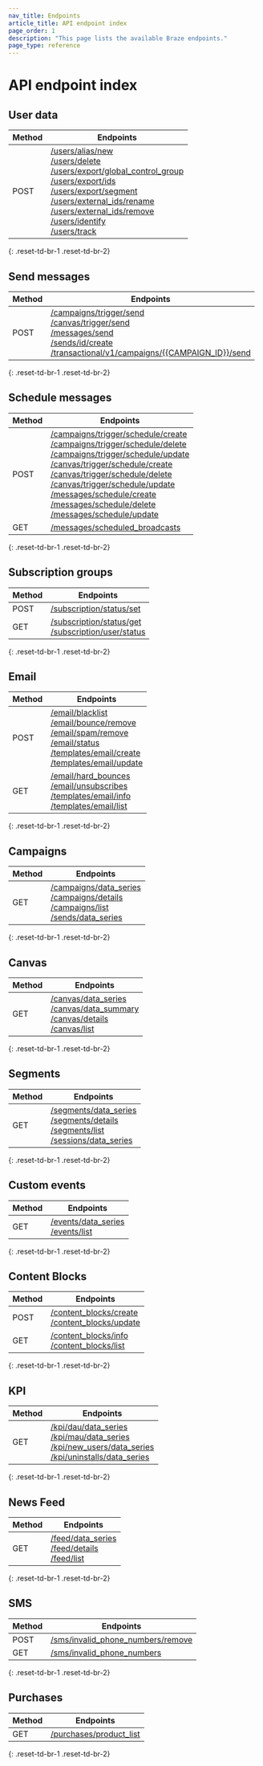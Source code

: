 ```yaml
---
nav_title: Endpoints
article_title: API endpoint index
page_order: 1
description: "This page lists the available Braze endpoints."
page_type: reference
---
```


# API endpoint index

## User data

| Method | Endpoints |
| --- | --- |
| POST | [/users/alias/new][/users/alias/new]<br>[/users/delete][/users/delete]<br>[/users/export/global_control_group][/users/export/global_control_group]<br>[/users/export/ids][/users/export/ids]<br>[/users/export/segment][/users/export/segment]<br>[/users/external_ids/rename][/users/external_ids/rename]<br>[/users/external_ids/remove][/users/external_ids/remove]<br>[/users/identify][/users/identify]<br>[/users/track][/users/track] |
{: .reset-td-br-1 .reset-td-br-2}

## Send messages

| Method | Endpoints |
| --- | --- |
| POST | [/campaigns/trigger/send][/campaigns/trigger/send]<br>[/canvas/trigger/send][/canvas/trigger/send]<br>[/messages/send][/messages/send]<br>[/sends/id/create][/sends/id/create]<br>[/transactional/v1/campaigns/{{CAMPAIGN_ID}}/send][/transactional/v1/campaigns/{{CAMPAIGN_ID}}/send] |
{: .reset-td-br-1 .reset-td-br-2}

## Schedule messages

| Method | Endpoints |
| --- | --- |
| POST | [/campaigns/trigger/schedule/create][/campaigns/trigger/schedule/create]<br>[/campaigns/trigger/schedule/delete][/campaigns/trigger/schedule/delete]<br>[/campaigns/trigger/schedule/update][/campaigns/trigger/schedule/update]<br>[/canvas/trigger/schedule/create][/canvas/trigger/schedule/create]<br>[/canvas/trigger/schedule/delete][/canvas/trigger/schedule/delete]<br>[/canvas/trigger/schedule/update][/canvas/trigger/schedule/update]<br>[/messages/schedule/create][/messages/schedule/create]<br>[/messages/schedule/delete][/messages/schedule/delete]<br>[/messages/schedule/update][/messages/schedule/update] |
| GET | [/messages/scheduled_broadcasts][/messages/scheduled_broadcasts] |
{: .reset-td-br-1 .reset-td-br-2}

## Subscription groups

| Method | Endpoints |
| --- | --- |
| POST | [/subscription/status/set][/subscription/status/set] |
| GET | [/subscription/status/get][/subscription/status/get]<br>[/subscription/user/status][/subscription/user/status] |
{: .reset-td-br-1 .reset-td-br-2}

## Email

| Method | Endpoints |
| --- | --- |
| POST | [/email/blacklist][/email/blacklist]<br>[/email/bounce/remove][/email/bounce/remove]<br>[/email/spam/remove][/email/spam/remove]<br>[/email/status][/email/status]<br>[/templates/email/create][/templates/email/create]<br>[/templates/email/update][/templates/email/update] |
| GET | [/email/hard_bounces][/email/hard_bounces]<br>[/email/unsubscribes][/email/unsubscribes]<br>[/templates/email/info][/templates/email/info]<br>[/templates/email/list][/templates/email/list] |
{: .reset-td-br-1 .reset-td-br-2}

## Campaigns

| Method | Endpoints |
| --- | --- |
| GET | [/campaigns/data_series][/campaigns/data_series]<br>[/campaigns/details][/campaigns/details]<br>[/campaigns/list][/campaigns/list]<br>[/sends/data_series][/sends/data_series]
{: .reset-td-br-1 .reset-td-br-2}

## Canvas

| Method | Endpoints |
| --- | --- |
| GET | [/canvas/data_series][/canvas/data_series]<br>[/canvas/data_summary][/canvas/data_summary]<br>[/canvas/details][/canvas/details]<br>[/canvas/list][/canvas/list] |
{: .reset-td-br-1 .reset-td-br-2}

## Segments

| Method | Endpoints |
| --- | --- |
| GET | [/segments/data_series][/segments/data_series]<br>[/segments/details][/segments/details]<br>[/segments/list][/segments/list]<br>[/sessions/data_series][/sessions/data_series] |
{: .reset-td-br-1 .reset-td-br-2}

## Custom events

| Method | Endpoints |
| --- | --- |
| GET | [/events/data_series][/events/data_series]<br>[/events/list][/events/list] |
{: .reset-td-br-1 .reset-td-br-2}

## Content Blocks

| Method | Endpoints |
| --- | --- |
| POST | [/content_blocks/create][/content_blocks/create]<br>[/content_blocks/update][/content_blocks/update] |
| GET | [/content_blocks/info][/content_blocks/info]<br>[/content_blocks/list][/content_blocks/list] |
{: .reset-td-br-1 .reset-td-br-2}

## KPI

| Method | Endpoints |
| --- | --- |
| GET | [/kpi/dau/data_series][/kpi/dau/data_series]<br>[/kpi/mau/data_series][/kpi/mau/data_series]<br>[/kpi/new_users/data_series][/kpi/new_users/data_series]<br>[/kpi/uninstalls/data_series][/kpi/uninstalls/data_series] |
{: .reset-td-br-1 .reset-td-br-2}

## News Feed

| Method | Endpoints |
| --- | --- |
| GET | [/feed/data_series][/feed/data_series]<br>[/feed/details][/feed/details]<br>[/feed/list][/feed/list] |
{: .reset-td-br-1 .reset-td-br-2}

## SMS

| Method | Endpoints |
| --- | --- |
| POST | [/sms/invalid_phone_numbers/remove][/sms/invalid_phone_numbers/remove] |
| GET | [/sms/invalid_phone_numbers][/sms/invalid_phone_numbers] |
{: .reset-td-br-1 .reset-td-br-2}

## Purchases

| Method | Endpoints |
| --- | --- |
| GET | [/purchases/product_list][/purchases/product_list] |
{: .reset-td-br-1 .reset-td-br-2}


<!--- Links for user data --->
[/users/alias/new]: {{site.baseurl}}/api/endpoints/user_data/post_user_alias/
[/users/delete]: {{site.baseurl}}/api/endpoints/user_data/post_user_delete/
[/users/identify]: {{site.baseurl}}/api/endpoints/user_data/post_user_identify/
[/users/track]: {{site.baseurl}}/api/endpoints/user_data/post_user_track/
[/users/external_ids/rename]: {{site.baseurl}}/api/endpoints/user_data/external_id_migration/post_external_ids_rename/
[/users/external_ids/remove]: {{site.baseurl}}/api/endpoints/user_data/external_id_migration/post_external_ids_remove/
[/users/export/ids]: {{site.baseurl}}/api/endpoints/export/user_data/post_users_identifier/
[/users/export/segment]: {{site.baseurl}}/api/endpoints/export/user_data/post_users_segment/
[/users/export/global_control_group]: {{site.baseurl}}/api/endpoints/export/user_data/post_users_global_control_group/

<!--- Links for send messages --->
[/sends/id/create]: {{site.baseurl}}/api/endpoints/messaging/send_messages/post_create_send_ids/ 
[/messages/send]: {{site.baseurl}}/api/endpoints/messaging/send_messages/post_send_messages/
[/transactional/v1/campaigns/{{CAMPAIGN_ID}}/send]: {{site.baseurl}}/api/endpoints/messaging/send_messages/post_send_transactional_message/
[/campaigns/trigger/send]: {{site.baseurl}}/api/endpoints/messaging/send_messages/post_send_triggered_campaigns/
[/canvas/trigger/send]: {{site.baseurl}}/api/endpoints/messaging/send_messages/post_send_triggered_canvases/

<!--- Links for scheduled messages --->
[/campaigns/trigger/schedule/create]: {{site.baseurl}}/api/endpoints/messaging/schedule_messages/post_schedule_triggered_campaigns/
[/campaigns/trigger/schedule/delete]: {{site.baseurl}}/api/endpoints/messaging/schedule_messages/post_delete_scheduled_triggered_messages/
[/campaigns/trigger/schedule/update]: {{site.baseurl}}/api/endpoints/messaging/schedule_messages/post_update_scheduled_triggered_campaigns/
[/canvas/trigger/schedule/create]: {{site.baseurl}}/api/endpoints/messaging/schedule_messages/post_schedule_triggered_canvases/
[/canvas/trigger/schedule/delete]: {{site.baseurl}}/api/endpoints/messaging/schedule_messages/post_delete_scheduled_triggered_canvases/
[/canvas/trigger/schedule/update]: {{site.baseurl}}/api/endpoints/messaging/schedule_messages/post_update_scheduled_triggered_canvases/
[/messages/schedule/create]: {{site.baseurl}}/api/endpoints/messaging/schedule_messages/post_schedule_messages/
[/messages/schedule/delete]: {{site.baseurl}}/api/endpoints/messaging/schedule_messages/post_delete_scheduled_messages/
[/messages/schedule/update]: {{site.baseurl}}/api/endpoints/messaging/schedule_messages/post_update_scheduled_messages/
[/messages/scheduled_broadcasts]: {{site.baseurl}}/api/endpoints/messaging/schedule_messages/get_messages_scheduled/

<!--- Links for subscription groups --->
[/subscription/status/set]: {{site.baseurl}}/api/endpoints/subscription_groups/post_update_user_subscription_group_status/
[/subscription/status/get]: {{site.baseurl}}/api/endpoints/subscription_groups/get_list_user_subscription_group_status/
[/subscription/user/status]: {{site.baseurl}}/api/endpoints/subscription_groups/get_list_user_subscription_groups/

<!--- Links for email and email templates ---->
[/email/blacklist]: {{site.baseurl}}/api/endpoints/email/post_blacklist/
[/email/bounce/remove]: {{site.baseurl}}/api/endpoints/email/post_remove_hard_bounces/
[/email/spam/remove]: {{site.baseurl}}/api/endpoints/email/post_remove_spam/
[/email/status]: {{site.baseurl}}/api/endpoints/email/post_email_subscription_status/
[/templates/email/create]: {{site.baseurl}}/api/endpoints/templates/email_templates/post_create_email_template/
[/templates/email/update]: {{site.baseurl}}/api/endpoints/templates/email_templates/post_update_email_template/
[/email/hard_bounces]: {{site.baseurl}}/api/endpoints/email/get_list_hard_bounces/
[/email/unsubscribes]: {{site.baseurl}}/api/endpoints/email/get_query_unsubscribed_email_addresses/
[/templates/email/info]: {{site.baseurl}}/api/endpoints/templates/email_templates/get_see_email_template_information/
[/templates/email/list]: {{site.baseurl}}/api/endpoints/templates/email_templates/get_list_email_templates/

<!--- Links for campaigns --->
[/campaigns/data_series]: {{site.baseurl}}/api/endpoints/export/campaigns/get_campaign_analytics/
[/campaigns/details]: {{site.baseurl}}/api/endpoints/export/campaigns/get_campaign_details/
[/campaigns/list]: {{site.baseurl}}/api/endpoints/export/campaigns/get_campaigns/
[/sends/data_series]: {{site.baseurl}}/api/endpoints/export/campaigns/get_send_analytics/

<!--- Links for Canvas --->
[/canvas/data_series]: {{site.baseurl}}/api/endpoints/export/canvas/get_canvas_analytics/
[/canvas/data_summary]: {{site.baseurl}}/api/endpoints/export/canvas/get_canvas_analytics_summary/
[/canvas/details]: {{site.baseurl}}/api/endpoints/export/canvas/get_canvas_details/
[/canvas/list]: {{site.baseurl}}/api/endpoints/export/canvas/get_canvases/

<!--- Links for segments --->
[/segments/data_series]: {{site.baseurl}}/api/endpoints/export/segments/get_segment_analytics/
[/segments/details]: {{site.baseurl}}/api/endpoints/export/segments/get_segment_details/
[/segments/list]: {{site.baseurl}}/api/endpoints/export/segments/get_segment/
[/sessions/data_series]: {{site.baseurl}}/api/endpoints/export/sessions/get_sessions_analytics/

<!--- Links for custom events --->
[/events/data_series]: {{site.baseurl}}/api/endpoints/export/custom_events/get_custom_events_analytics/
[/events/list]: {{site.baseurl}}/api/endpoints/export/custom_events/get_custom_events/

<!--- Links for Content Blocks --->
[/content_blocks/create]: {{site.baseurl}}/api/endpoints/templates/content_blocks_templates/post_create_email_content_block/
[/content_blocks/update]: {{site.baseurl}}/api/endpoints/templates/content_blocks_templates/post_update_content_block/
[/content_blocks/info]: {{site.baseurl}}/api/endpoints/templates/content_blocks_templates/get_see_email_content_blocks_information/
[/content_blocks/list]: {{site.baseurl}}/api/endpoints/templates/content_blocks_templates/get_list_email_content_blocks/

<!--- Links for KPIs --->
[/kpi/dau/data_series]: {{site.baseurl}}/api/endpoints/export/kpi/get_kpi_dau_date/
[/kpi/mau/data_series]: {{site.baseurl}}/api/endpoints/export/kpi/get_kpi_mau_30_days/
[/kpi/new_users/data_series]: {{site.baseurl}}/api/endpoints/export/kpi/get_kpi_daily_new_users_date/
[/kpi/uninstalls/data_series]: {{site.baseurl}}/api/endpoints/export/kpi/get_kpi_uninstalls_date/

<!--- Links for News Feed --->
[/feed/data_series]: {{site.baseurl}}/api/endpoints/export/news_feed/get_news_feed_card_analytics/
[/feed/details]: {{site.baseurl}}/api/endpoints/export/news_feed/get_news_feed_card_details/
[/feed/list]: {{site.baseurl}}/api/endpoints/export/news_feed/get_news_feed_cards/

<!--- Links for SMS --->
[/sms/invalid_phone_numbers/remove]: {{site.baseurl}}/api/endpoints/sms/post_remove_invalid_numbers/
[/sms/invalid_phone_numbers]: {{site.baseurl}}/api/endpoints/sms/get_query_invalid_numbers/

<!--- Links for purchases --->
[/purchases/product_list]: {{site.baseurl}}/api/endpoints/export/purchases/get_list_product_id/